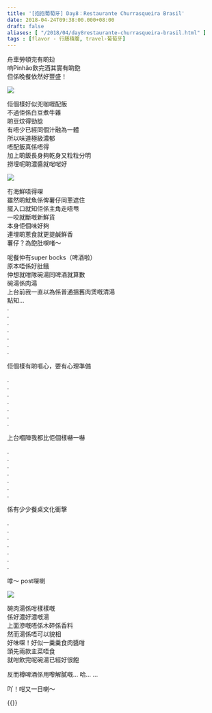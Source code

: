 ```yaml
---
title: '[抱抱葡萄牙] Day8：Restaurante Churrasqueira Brasil'
date: 2018-04-24T09:38:00.000+08:00
draft: false
aliases: [ "/2018/04/day8restaurante-churrasqueira-brasil.html" ]
tags : [flavor - 行膳積腹, travel-葡萄牙]
---
```


舟車勞頓完有啲攰  
响Pinhão飲完酒其實有啲飽  
但係晚餐依然好豐盛！  

![](/images/portugal8e1.jpg)

佢個樣好似兜咖喱配飯  
不過佢係白豆煮牛雜  
啲豆炆得勁腍  
有唔少已經同個汁融為一體  
所以味道極級濃郁  
唔配飯真係唔得  
加上啲飯長身夠乾身又粒粒分明  
撈埋呢啲濃醬就啱啱好  

![](/images/portugal8e.jpg)

冇海鮮唔得㗎  
雖然啲魷魚係俾薯仔同蔥遮住  
擺入口就知佢係主角走唔甩  
一咬就斷嘅新鮮貨  
本身佢個味好夠  
連埋啲蔥食就更提鹹鮮香  
薯仔？為飽肚㗎啫～  
  
呢餐仲有super bocks（啤酒啦）  
原本唔係好肚餓  
仲想就咁隊碗湯同啤酒就算數  
碗湯係肉湯  
上台前我一直以為係普通搵舊肉煲嘅清湯  
點知...  
.  
.  
.  
.  
.  
.  
.  
  
佢個樣有啲嘔心，要有心理準備  
  
.  
.  
.  
.  
.  
.  
.  
  
上台嗰陣我都比佢個樣嚇一嚇  
  
.  
.  
.  
.  
.  
.  
.  
  
係有少少餐桌文化衝擊  
  
.  
.  
.  
.  
.  
.  
.  
  
嗱～ post㗎喇  
  

![](/images/portugal8e2.jpg)

碗肉湯係咁樣樣嘅  
係好濃好濃嘅湯  
上面滲嘅唔係木碎係香料  
然而湯係唔可以貌相  
好味㗎！好似一羹羹食肉醬咁  
頭先兩款主菜唔食  
就咁飲完呢碗湯已經好很飽  
  
反而樽啤酒係用嚟解膩嘅... 哈... ...  
  
吖！咁又一日喇～  
  
  

{{<portugal>}}  
